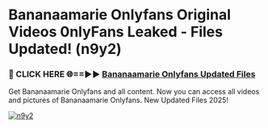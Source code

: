 # Bananaamarie Onlyfans Original Videos 0nlyFans Leaked - Files Updated! (n9y2)

<h3>🔴 CLICK HERE 🌐==►► <a href="https://tinyurl.com/2m67pmp6" rel="nofollow">Bananaamarie Onlyfans Updated Files</a></h3>

Get Bananaamarie Onlyfans and all content. Now you can access all videos and pictures of Bananaamarie Onlyfans. New Updated Files 2025!

[![n9y2](https://i.imgur.com/H4QAA4z.gif)](https://tinyurl.com/2m67pmp6)